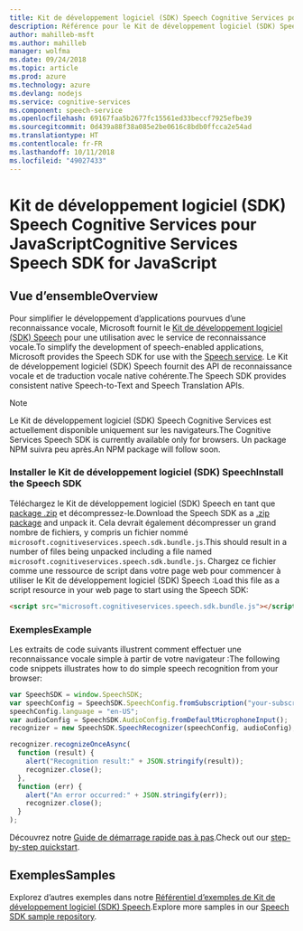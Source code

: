 ```yaml
---
title: Kit de développement logiciel (SDK) Speech Cognitive Services pour JavaScript
description: Référence pour le Kit de développement logiciel (SDK) Speech Cognitive Services pour JavaScript
author: mahilleb-msft
ms.author: mahilleb
manager: wolfma
ms.date: 09/24/2018
ms.topic: article
ms.prod: azure
ms.technology: azure
ms.devlang: nodejs
ms.service: cognitive-services
ms.component: speech-service
ms.openlocfilehash: 69167faa5b2677fc15561ed33beccf7925efbe39
ms.sourcegitcommit: 0d439a88f38a085e2be0616c8bdb0ffcca2e54ad
ms.translationtype: HT
ms.contentlocale: fr-FR
ms.lasthandoff: 10/11/2018
ms.locfileid: "49027433"
---
```

# <a name="cognitive-services-speech-sdk-for-javascript"></a><span data-ttu-id="e8ae6-103">Kit de développement logiciel (SDK) Speech Cognitive Services pour JavaScript</span><span class="sxs-lookup"><span data-stu-id="e8ae6-103">Cognitive Services Speech SDK for JavaScript</span></span>

## <a name="overview"></a><span data-ttu-id="e8ae6-104">Vue d’ensemble</span><span class="sxs-lookup"><span data-stu-id="e8ae6-104">Overview</span></span>

<span data-ttu-id="e8ae6-105">Pour simplifier le développement d’applications pourvues d’une reconnaissance vocale, Microsoft fournit le [Kit de développement logiciel (SDK) Speech](https://aka.ms/csspeech) pour une utilisation avec le service de reconnaissance vocale.</span><span class="sxs-lookup"><span data-stu-id="e8ae6-105">To simplify the development of speech-enabled applications, Microsoft provides the Speech SDK for use with the [Speech service](https://aka.ms/csspeech).</span></span>
<span data-ttu-id="e8ae6-106">Le Kit de développement logiciel (SDK) Speech fournit des API de reconnaissance vocale et de traduction vocale native cohérente.</span><span class="sxs-lookup"><span data-stu-id="e8ae6-106">The Speech SDK provides consistent native Speech-to-Text and Speech Translation APIs.</span></span>

> [!NOTE]
> <span data-ttu-id="e8ae6-107">Le Kit de développement logiciel (SDK) Speech Cognitive Services est actuellement disponible uniquement sur les navigateurs.</span><span class="sxs-lookup"><span data-stu-id="e8ae6-107">The Cognitive Services Speech SDK is currently available only for browsers.</span></span>
> <span data-ttu-id="e8ae6-108">Un package NPM suivra peu après.</span><span class="sxs-lookup"><span data-stu-id="e8ae6-108">An NPM package will follow soon.</span></span>

### <a name="install-the-speech-sdk"></a><span data-ttu-id="e8ae6-109">Installer le Kit de développement logiciel (SDK) Speech</span><span class="sxs-lookup"><span data-stu-id="e8ae6-109">Install the Speech SDK</span></span>

<span data-ttu-id="e8ae6-110">Téléchargez le Kit de développement logiciel (SDK) Speech en tant que [package .zip](https://aka.ms/csspeech/jsbrowserpackage) et décompressez-le.</span><span class="sxs-lookup"><span data-stu-id="e8ae6-110">Download the Speech SDK as a [.zip package](https://aka.ms/csspeech/jsbrowserpackage) and unpack it.</span></span>
<span data-ttu-id="e8ae6-111">Cela devrait également décompresser un grand nombre de fichiers, y compris un fichier nommé `microsoft.cognitiveservices.speech.sdk.bundle.js`.</span><span class="sxs-lookup"><span data-stu-id="e8ae6-111">This should result in a number of files being unpacked including a file named `microsoft.cognitiveservices.speech.sdk.bundle.js`.</span></span>
<span data-ttu-id="e8ae6-112">Chargez ce fichier comme une ressource de script dans votre page web pour commencer à utiliser le Kit de développement logiciel (SDK) Speech :</span><span class="sxs-lookup"><span data-stu-id="e8ae6-112">Load this file as a script resource in your web page to start using the Speech SDK:</span></span>

```html
<script src="microsoft.cognitiveservices.speech.sdk.bundle.js"></script>
```

### <a name="example"></a><span data-ttu-id="e8ae6-113">Exemples</span><span class="sxs-lookup"><span data-stu-id="e8ae6-113">Example</span></span> 

<span data-ttu-id="e8ae6-114">Les extraits de code suivants illustrent comment effectuer une reconnaissance vocale simple à partir de votre navigateur :</span><span class="sxs-lookup"><span data-stu-id="e8ae6-114">The following code snippets illustrates how to do simple speech recognition from your browser:</span></span>

```javascript 
var SpeechSDK = window.SpeechSDK;
var speechConfig = SpeechSDK.SpeechConfig.fromSubscription("your-subscription-key", "your-service-region");
speechConfig.language = "en-US";
var audioConfig = SpeechSDK.AudioConfig.fromDefaultMicrophoneInput();
recognizer = new SpeechSDK.SpeechRecognizer(speechConfig, audioConfig);

recognizer.recognizeOnceAsync(
  function (result) {
    alert("Recognition result:" + JSON.stringify(result));
    recognizer.close();
  },
  function (err) {
    alert("An error occurred:" + JSON.stringify(err));
    recognizer.close();
  }
);
``` 

<span data-ttu-id="e8ae6-115">Découvrez notre [Guide de démarrage rapide pas à pas](/azure/cognitive-services/speech-service/quickstart-js-browser).</span><span class="sxs-lookup"><span data-stu-id="e8ae6-115">Check out our [step-by-step quickstart](/azure/cognitive-services/speech-service/quickstart-js-browser).</span></span>

## <a name="samples"></a><span data-ttu-id="e8ae6-116">Exemples</span><span class="sxs-lookup"><span data-stu-id="e8ae6-116">Samples</span></span>

<span data-ttu-id="e8ae6-117">Explorez d’autres exemples dans notre [Référentiel d’exemples de Kit de développement logiciel (SDK) Speech](https://aka.ms/csspeech/samples).</span><span class="sxs-lookup"><span data-stu-id="e8ae6-117">Explore more samples in our [Speech SDK sample repository](https://aka.ms/csspeech/samples).</span></span>
